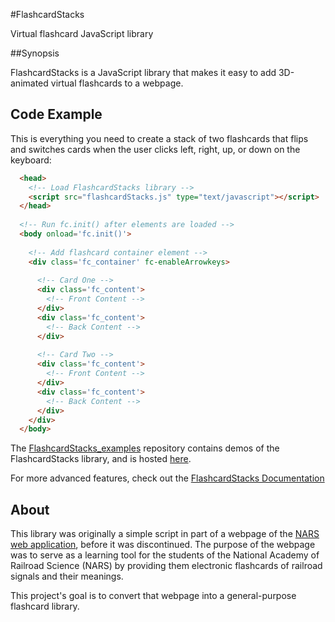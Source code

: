 #FlashcardStacks


Virtual flashcard JavaScript library


##Synopsis

FlashcardStacks is a JavaScript library that makes it easy to add 3D-animated virtual flashcards to a webpage.

## Code Example


This is everything you need to create a stack of two flashcards that flips and switches cards when the user clicks left, right, up, or down on the keyboard:


```html
  <head>
    <!-- Load FlashcardStacks library -->
    <script src="flashcardStacks.js" type="text/javascript"></script>
  </head>
  
  <!-- Run fc.init() after elements are loaded -->
  <body onload='fc.init()'>
  
    <!-- Add flashcard container element -->
    <div class='fc_container' fc-enableArrowkeys>
    
      <!-- Card One -->
      <div class='fc_content'>
        <!-- Front Content -->
      </div>
      <div class='fc_content'>
        <!-- Back Content -->
      </div>
      
      <!-- Card Two -->
      <div class='fc_content'>
        <!-- Front Content -->
      </div>
      <div class='fc_content'>
        <!-- Back Content -->
      </div>
    </div>
  </body>
```

The [FlashcardStacks_examples](https://github.com/Ryan-Rutledge/FlashcardStacks_examples) repository contains demos of the FlashcardStacks library, and is hosted [here](http://ryan-rutledge.github.io/FlashcardStacks_examples/).

For more advanced features, check out the [FlashcardStacks Documentation](https://github.com/Ryan-Rutledge/FlashcardStacks/wiki)

## About

This library was originally a simple script in part of a webpage of the [NARS web application](https://github.com/JGitHubApp/narsapp), before it was discontinued. The purpose of the webpage was to serve as a learning tool for the students of the National Academy of Railroad Science (NARS) by providing them electronic flashcards of railroad signals and their meanings.

This project's goal is to convert that webpage into a general-purpose flashcard library.
